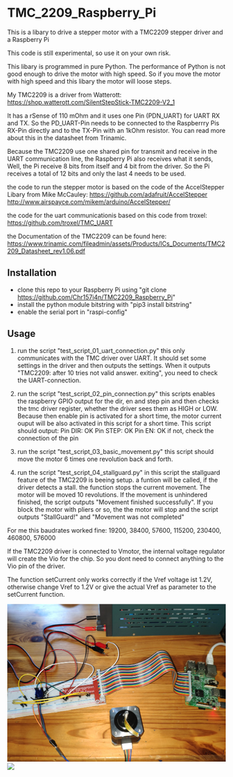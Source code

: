 # TMC_2209_Raspberry_Pi
This is a libary to drive a stepper motor with a TMC2209 stepper driver and a Raspberry Pi

This code is still experimental, so use it on your own risk.

This libary is programmed in pure Python. The performance of Python is not good enough to drive the motor with high speed.
So if you move the motor with high speed and this libary the motor will loose steps.

My TMC2209 is a driver from Watterott:
https://shop.watterott.com/SilentStepStick-TMC2209-V2_1

It has a rSense of 110 mOhm and it uses one Pin (PDN_UART) for UART RX and TX.
So the PD_UART-Pin needs to be connected to the Raspberrry Pis RX-Pin directly and to the TX-Pin with an 1kOhm resistor.
You can read more about this in the datasheet from Trinamic.

Because the TMC2209 use one shared pin for transmit and receive in the UART communication line, the Raspberry Pi also receives what it sends,
Well, the Pi receive 8 bits from itself and 4 bit from the driver. So the Pi receives a total of 12 bits and only the last 4 needs to be used.

the code to run the stepper motor is based on the code of the AccelStepper Libary from Mike McCauley:
https://github.com/adafruit/AccelStepper
http://www.airspayce.com/mikem/arduino/AccelStepper/

the code for the uart communicationis based on this code from troxel:
https://github.com/troxel/TMC_UART

the Documentation of the TMC2209 can be found here:
https://www.trinamic.com/fileadmin/assets/Products/ICs_Documents/TMC2209_Datasheet_rev1.06.pdf


## Installation
- clone this repo to your Raspberry Pi using "git clone https://github.com/Chr157i4n/TMC2209_Raspberry_Pi"
- install the python module bitstring with "pip3 install bitstring"
- enable the serial port in "raspi-config"


## Usage
1. run the script "test_script_01_uart_connection.py"
this only communicates with the TMC driver over UART. It should set some settings in the driver and then outputs the settings.
When it outputs "TMC2209: after 10 tries not valid answer. exiting", you need to check the UART-connection.

2. run the script "test_script_02_pin_connection.py"
this scripts enables the raspberry GPIO output for the dir, en and step pin and then checks the tmc driver register, 
whether the driver sees them as HIGH or LOW. Because then enable pin is activated for a short time, the motor current ouput
will be also activated in this script for a short time.
This script should output: 
Pin DIR:        OK
Pin STEP:       OK
Pin EN:         OK
if not, check the connection of the pin

3. run the script "test_script_03_basic_movement.py"
this script should move the motor 6 times one revolution back and forth.

4. run the script "test_script_04_stallguard.py"
in this script the stallguard feature of the TMC2209 is beeing setup.
a funtion will be called, if the driver detects a stall. the function stops the current movement.
The motor will be moved 10 revolutions. If the movement is unhindered finished, the script outputs "Movement finished successfully".
If you block the motor with pliers or so, the the motor will stop and the script outputs "StallGuard!" and "Movement was not completed"



For me this baudrates worked fine: 19200, 38400, 57600, 115200, 230400, 460800, 576000

If the TMC2209 driver is connected to Vmotor, the internal voltage regulator will create the Vio for the chip.
So you dont need to connect anything to the Vio pin of the driver.

The function setCurrent only works correctly if the Vref voltage ist 1.2V, otherwise change Vref to 1.2V or
give the actual Vref as parameter to the setCurrent function.



![](Images/image1.jpg)
![](Images/schematic.jpg)